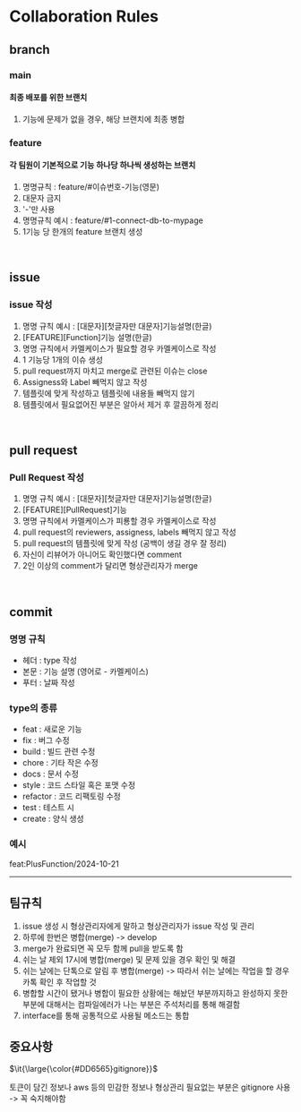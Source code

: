 # Collaboration Rules

## branch
### main
#### 최종 배포를 위한 브랜치
1. 기능에 문제가 없을 경우, 해당 브랜치에 최종 병합

### feature
#### 각 팀원이 기본적으로 기능 하나당 하나씩 생성하는 브랜치
1. 명명규칙 : feature/#이슈번호-기능(영문)
2. 대문자 금지
3. '-'만 사용
4. 명명규칙 예시 : feature/#1-connect-db-to-mypage
5. 1기능 당 한개의 feature 브랜치 생성

<br/>

## issue
### issue 작성
1. 명명 규칙 예시 : [대문자][첫글자만 대문자]기능설명(한글)
2. [FEATURE][Function]기능 설명(한글)
3. 명명 규칙에서 카멜케이스가 필요할 경우 카멜케이스로 작성
4. 1 기능당 1개의 이슈 생성
5. pull request까지 마치고 merge로 관련된 이슈는 close
6. Assigness와 Label 빼먹지 않고 작성
7. 템플릿에 맞게 작성하고 템플릿에 내용들 빼먹지 않기
8. 템플릿에서 필요없어진 부분은 알아서 제거 후 깔끔하게 정리


<br/>

## pull request
### Pull Request 작성
1. 명명 규칙 예시 : [대문자][첫글자만 대문자]기능설명(한글)
2. [FEATURE][PullRequest]기능
3. 명명 규칙에서 카멜케이스가 피룡할 경우 카멜케이스로 작성
4. pull request의 reviewers, assigness, labels 빼먹지 않고 작성
5. pull request의 템플릿에 맞게 작성 (공백이 생길 경우 잘 정리)
6. 자신이 리뷰어가 아니어도 확인했다면 comment
7. 2인 이상의 comment가 달리면 형상관리자가 merge

<br/>

## commit
### 명명 규칙
- 헤더 : type 작성
- 본문 : 기능 설명 (영어로 - 카멜케이스)
- 푸터 : 날짜 작성

### type의 종류 <br/>
- feat : 새로운 기능 <br/>
- fix : 버그 수정 <br/>
- build : 빌드 관련 수정 <br/>
- chore : 기타 작은 수정 <br/>
- docs : 문서 수정 <br/>
- style : 코드 스타일 혹은 포맷 수정 <br/>
- refactor : 코드 리팩토링 수정 <br/>
- test : 테스트 시 <br/>
- create : 양식 생성

### 예시
feat:PlusFunction/2024-10-21

<hr>

## 팀규칙

1. issue 생성 시 형상관리자에게 말하고 형상관리자가 issue 작성 및 관리
2. 하루에 한번은 병합(merge) -> develop
3. merge가 완료되면 꼭 모두 함께 pull을 받도록 함
4. 쉬는 날 제외 17시에 병합(merge) 및 문제 있을 경우 확인 및 해결
5. 쉬는 날에는 단톡으로 알림 후 병합(merge) -> 따라서 쉬는 날에는 작업을 할 경우 카톡 확인 후 작업할 것
6. 병합할 시간이 됐거나 병합이 필요한 상황에는 해놨던 부분까지하고 완성하지 못한 부분에 대해서는 컴파일에러가 나는 부분은 주석처리를 통해 해결함
7. interface를 통해 공통적으로 사용될 메소드는 통합

## 중요사항
<p>$\it{\large{\color{#DD6565}gitignore}}$</p>
토큰이 담긴 정보나 aws 등의 민감한 정보나 형상관리 필요없는 부분은 gitignore 사용 -> 꼭 숙지해야함
